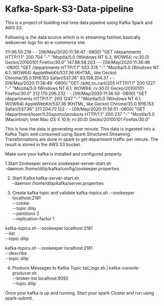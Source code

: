 # Kafka-Spark-S3-Data-pipeline

This is a project of building real time data pipeline using Kafka Spark and AWS S3.

Following is the data source which is in streaming fashion basically webserver logs for an e-commerce site.

111.96.50.219 - - [09/May/2020:11:36:47 -0800] "GET /departments HTTP/1.1" 200 704 "-" "Mozilla/5.0 (Windows NT 6.3; WOW64; rv:30.0) Gecko/20100101 Firefox/30.0"
147.86.58.203 - - [09/May/2020:11:36:48 -0800] "GET /departments HTTP/1.1" 503 374 "-" "Mozilla/5.0 (Windows NT 6.1; WOW64) AppleWebKit/537.36 (KHTML, like Gecko) Chrome/35.0.1916.153 Safari/537.36"
83.108.204.37 - - [09/May/2020:11:36:49 -0800] "GET /add_to_cart/205 HTTP/1.1" 200 1227 "-" "Mozilla/5.0 (Windows NT 6.1; WOW64; rv:30.0) Gecko/20100101 Firefox/30.0"
212.170.206.232 - - [09/May/2020:11:36:50 -0800] "GET /departments HTTP/1.1" 200 1247 "-" "Mozilla/5.0 (Windows NT 6.1; WOW64) AppleWebKit/537.36 (KHTML, like Gecko) Chrome/35.0.1916.153 Safari/537.36"
217.204.72.122 - - [09/May/2020:11:36:51 -0800] "GET /department/team%20sports/products HTTP/1.1" 200 237 "-" "Mozilla/5.0 (Macintosh; Intel Mac OS X 10.9; rv:30.0) Gecko/20100101 Firefox/30.0"

This is how the data is generating ever minute. This data is ingested into a Kafka Topic and consumed using Spark Structured Streaming. Transformations are done in spark to get department traffic per minute. The result is stored in the AWS S3 bucket.


Make sure your kafka is installed and configured properly.

1.Start Zookeeper service
zookeeper-server-start.sh \
  -daemon /home/dilip/kafka/config/zookeeper.properties
 
2. Start Kafka
 kafka-server-start.sh \
  -daemon /home/dilip/kafka/server.properties

3. Create kafka topic and validate
kafka-topics.sh --zookeeper localhost:2181 \
  --create \
  --topic dilip \
  --partitions 2 \
  --replication-factor 1

kafka-topics.sh --zookeeper localhost:2181 \
  --list \
  --topic dilip 

kafka-topics.sh --zookeeper localhost:2181 \
  --describe \
  --topic dilip
  
4. Produce Messages to Kafka Topic
tail_logs.sh | kafka-console-producer.sh \
  --broker-list localhost:9092 \
  --topic dilip
  
 Once your kafka is up and running. Start your spark Cluster and run using spark-submit. 
